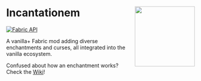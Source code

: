 # Incantationem <img src="https://github.com/Luligabi1/Incantationem/blob/1.18/src/main/resources/assets/incantationem/icon.png" align="right" width="160"/>

[![Fabric API](https://images2.imgbox.com/8e/38/bfInI5qv_o.png)](https://www.curseforge.com/minecraft/mc-mods/fabric-api)

A vanilla+ Fabric mod adding diverse enchantments and curses, all integrated into the vanilla ecosystem.

Confused about how an enchantment works? Check the [Wiki](https://github.com/Luligabi1/Incantationem/wiki)!
